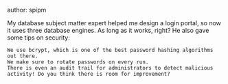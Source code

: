 author: spipm

My database subject matter expert helped me design a login portal, so now it uses three database engines. As long as it works, right? He also gave some tips on security:

    We use bcrypt, which is one of the best password hashing algorithms out there.
    We make sure to rotate passwords on every run.
    There is even an audit trail for administrators to detect malicious activity! Do you think there is room for improvement?
